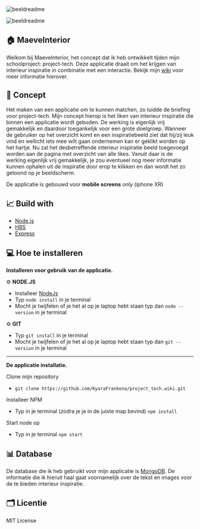 ![beeldreadme](https://user-images.githubusercontent.com/112865106/224110657-3446d8f0-1331-45cc-abd6-1244083d7810.png)

![beeldreadme](https://user-images.githubusercontent.com/112865106/224110657-3446d8f0-1331-45cc-abd6-1244083d7810.png)


🏠 ****MaeveInterior****
----
Welkom bij MaeveInterior, het concept dat ik heb ontwikkelt tijden mijn schoolproject: project-tech. Deze applicatie draait om het krijgen van interieur inspiratie in combinatie met een interactie. Bekijk mijn [wiki](https://github.com/KyaraFrankena/project_tech/wiki) voor meer informatie hierover.



📝 ****Concept****
----
Het maken van een applicatie om te kunnen matchen, zo luidde de briefing voor project-tech. Mijn concept hierop is het liken van interieur inspiratie die binnen een applicatie wordt geboden. De werking is eigenlijk vrij gemakkelijk en daardoor toegankelijk voor een grote doelgroep. Wanneer de gebruiker op het overzicht komt en een inspiratiebeeld ziet dat hij/zij leuk vind en wellicht iets mee wilt gaan ondernemen kan er geklikt worden op het hartje. Nu zal het desbetreffende interieur inspiratie beeld toegevoegd worden aan de pagina met overzicht van alle likes. Vanuit daar is de werking eigenlijk vrij gemakkelijk, je zou eventueel nog meer informatie kunnen ophalen uit de inspiratie door erop te klikken en dan wordt het zo getoond op je beeldscherm. 

De applicatie is gebouwd voor **mobile screens** only (iphone XR)



📈 ****Build with****
----
* [Node.js](https://nodejs.org/en/)
* [HBS](https://www.npmjs.com/package/hbs)
* [Express](https://www.npmjs.com/package/express)


💻 ****Hoe te installeren****
----

**Installeren voor gebruik van de applicatie.**

⚙️ **NODE.JS**
* Installeer [NodeJs](https://nodejs.org/en/download/)
* Typ ```node install``` in je terminal
* Mocht je twijfelen of je het al op je laptop hebt staan typ dan ```node --version``` in je terminal

⚙️ **GIT**
* Typ ```git install``` in je terminal
* Mocht je twijfelen of je het al op je laptop hebt staan typ dan ```git --version``` in je terminal

-----

**De applicatie installatie.**

Clone mijn repository 
* ```git clone https://github.com/KyaraFrankena/project_tech.wiki.git```

Installeer NPM
* Typ in je terminal (zodra je je in de juiste map bevind) ```npm install```

Start node op
* Typ in je terminal ```npm start```


📊 ****Database****
----
De database die ik heb gebruikt voor mijn applicatie is [MongoDB](https://www.mongodb.com). De informatie die ik hieruit haal gaat voornamelijk over de tekst en images voor de te bieden interieur inspiratie.


🗂 ****Licentie****
----
MIT License



